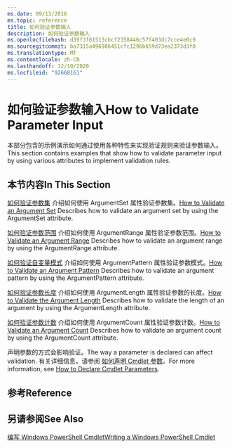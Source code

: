 ```yaml
---
ms.date: 09/13/2016
ms.topic: reference
title: 如何验证参数输入
description: 如何验证参数输入
ms.openlocfilehash: d39f3f61513cbcf2358446c57f403dc7cce4e0c9
ms.sourcegitcommit: ba7315a496986451cfc1296b659d73ea2373d3f0
ms.translationtype: MT
ms.contentlocale: zh-CN
ms.lasthandoff: 12/10/2020
ms.locfileid: "92668161"
---
```

# <a name="how-to-validate-parameter-input"></a><span data-ttu-id="ae542-103">如何验证参数输入</span><span class="sxs-lookup"><span data-stu-id="ae542-103">How to Validate Parameter Input</span></span>

<span data-ttu-id="ae542-104">本部分包含的示例演示如何通过使用各种特性来实现验证规则来验证参数输入。</span><span class="sxs-lookup"><span data-stu-id="ae542-104">This section contains examples that show how to validate parameter input by using various attributes to implement validation rules.</span></span>

## <a name="in-this-section"></a><span data-ttu-id="ae542-105">本节内容</span><span class="sxs-lookup"><span data-stu-id="ae542-105">In This Section</span></span>

<span data-ttu-id="ae542-106">[如何验证参数集](./how-to-validate-an-argument-set.md) 介绍如何使用 ArgumentSet 属性验证参数集。</span><span class="sxs-lookup"><span data-stu-id="ae542-106">[How to Validate an Argument Set](./how-to-validate-an-argument-set.md) Describes how to validate an argument set by using the ArgumentSet attribute.</span></span>

<span data-ttu-id="ae542-107">[如何验证参数范围](./how-to-validate-an-argument-range.md) 介绍如何使用 ArgumentRange 属性验证参数范围。</span><span class="sxs-lookup"><span data-stu-id="ae542-107">[How to Validate an Argument Range](./how-to-validate-an-argument-range.md) Describes how to validate an argument range by using the ArgumentRange attribute.</span></span>

<span data-ttu-id="ae542-108">[如何验证自变量模式](./how-to-validate-an-argument-pattern.md) 介绍如何使用 ArgumentPattern 属性验证参数模式。</span><span class="sxs-lookup"><span data-stu-id="ae542-108">[How to Validate an Argument Pattern](./how-to-validate-an-argument-pattern.md) Describes how to validate an argument pattern by using the ArgumentPattern attribute.</span></span>

<span data-ttu-id="ae542-109">[如何验证参数长度](./how-to-validate-the-argument-length.md) 介绍如何使用 ArgumentLength 属性验证参数的长度。</span><span class="sxs-lookup"><span data-stu-id="ae542-109">[How to Validate the Argument Length](./how-to-validate-the-argument-length.md) Describes how to validate the length of an argument by using the ArgumentLength attribute.</span></span>

<span data-ttu-id="ae542-110">[如何验证参数计数](./how-to-validate-an-argument-count.md) 介绍如何使用 ArgumentCount 属性验证参数计数。</span><span class="sxs-lookup"><span data-stu-id="ae542-110">[How to Validate an Argument Count](./how-to-validate-an-argument-count.md) Describes how to validate an argument count by using the ArgumentCount attribute.</span></span>

<span data-ttu-id="ae542-111">声明参数的方式会影响验证。</span><span class="sxs-lookup"><span data-stu-id="ae542-111">The way a parameter is declared can affect validation.</span></span> <span data-ttu-id="ae542-112">有关详细信息，请参阅 [如何声明 Cmdlet 参数](./how-to-declare-cmdlet-parameters.md)。</span><span class="sxs-lookup"><span data-stu-id="ae542-112">For more information, see [How to Declare Cmdlet Parameters](./how-to-declare-cmdlet-parameters.md).</span></span>

## <a name="reference"></a><span data-ttu-id="ae542-113">参考</span><span class="sxs-lookup"><span data-stu-id="ae542-113">Reference</span></span>

## <a name="see-also"></a><span data-ttu-id="ae542-114">另请参阅</span><span class="sxs-lookup"><span data-stu-id="ae542-114">See Also</span></span>

[<span data-ttu-id="ae542-115">编写 Windows PowerShell Cmdlet</span><span class="sxs-lookup"><span data-stu-id="ae542-115">Writing a Windows PowerShell Cmdlet</span></span>](./writing-a-windows-powershell-cmdlet.md)
